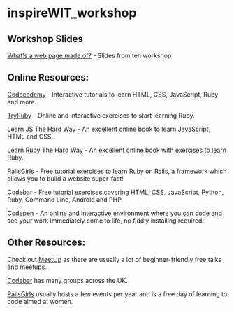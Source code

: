 # inspireWIT_workshop

## Workshop Slides 
[What's a web page made of?](https://www.slideshare.net/CharlieAllen6/whats-a-web-page-made-of) - Slides from teh workshop

## Online Resources:
[Codecademy](www.codecademy.com) - Interactive tutorials to learn HTML, CSS, JavaScript, Ruby and more.

[TryRuby](http://tryruby.org/) - Online and interactive exercises to start learning Ruby.

[Learn JS The Hard Way](https://learncodethehardway.org/javascript/) - An excellent online book to learn JavaScript, HTML and CSS.

[Learn Ruby The Hard Way](https://learnrubythehardway.org/book/) - An excellent online book with exercises to learn Ruby.

[RailsGirls](http://guides.railsgirls.com/) - Free tutorial exercises to learn Ruby on Rails, a framework which allows you to build a website super-fast!

[Codebar](http://tutorials.codebar.io/) - Free tutorial exercises covering HTML, CSS, JavaScript, Python, Ruby, Command Line, Android and PHP.

[Codepen](https://codepen.io) - An online and interactive environment where you can code and see your work immediately come to life, no fiddly installing required!


## Other Resources:

Check out [MeetUp](www.meetup.com) as there are usually a lot of beginner-friendly free talks and meetups.  

[Codebar](www.codebar.io) has many groups across the UK.

[RailsGirls](http://railsgirls.com/) usually hosts a few events per year and is a free day of learning to code aimed at women.
